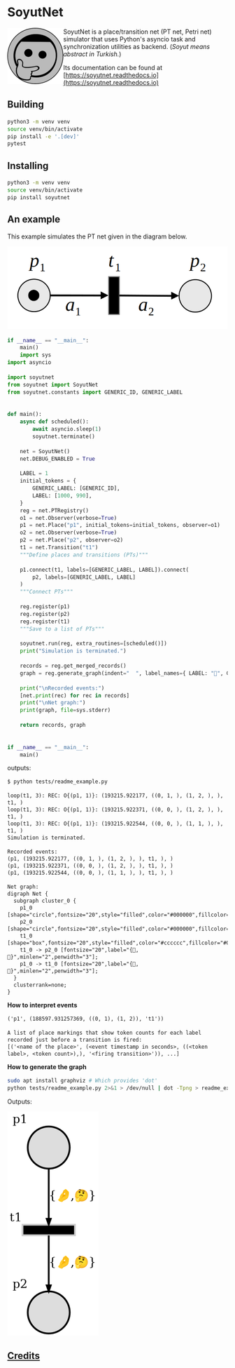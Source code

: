# SoyutNet

<img align="left" width="128" height="128" src="https://raw.githubusercontent.com/dmrokan/soyutnet/main/docs/source/_static/soyutnet_logo.png">

SoyutNet is a place/transition net (PT net, Petri net) simulator
that uses Python's asyncio task and synchronization utilities as
backend. (*Soyut means abstract in Turkish.*)

Its documentation can be found at [https://soyutnet.readthedocs.io](https://soyutnet.readthedocs.io)

## Building

```bash
python3 -m venv venv
source venv/bin/activate
pip install -e '.[dev]'
pytest
```

## Installing

```bash
python3 -m venv venv
source venv/bin/activate
pip install soyutnet
```

## An example

This example simulates the PT net given in the diagram below.

![PT net example](https://raw.githubusercontent.com/dmrokan/soyutnet/main/docs/source/_static/images/first_example_T0.png "PT net example")

```python
if __name__ == "__main__":
    main()
    import sys
import asyncio

import soyutnet
from soyutnet import SoyutNet
from soyutnet.constants import GENERIC_ID, GENERIC_LABEL


def main():
    async def scheduled():
        await asyncio.sleep(1)
        soyutnet.terminate()

    net = SoyutNet()
    net.DEBUG_ENABLED = True

    LABEL = 1
    initial_tokens = {
        GENERIC_LABEL: [GENERIC_ID],
        LABEL: [1000, 990],
    }
    reg = net.PTRegistry()
    o1 = net.Observer(verbose=True)
    p1 = net.Place("p1", initial_tokens=initial_tokens, observer=o1)
    o2 = net.Observer(verbose=True)
    p2 = net.Place("p2", observer=o2)
    t1 = net.Transition("t1")
    """Define places and transitions (PTs)"""

    p1.connect(t1, labels=[GENERIC_LABEL, LABEL]).connect(
        p2, labels=[GENERIC_LABEL, LABEL]
    )
    """Connect PTs"""

    reg.register(p1)
    reg.register(p2)
    reg.register(t1)
    """Save to a list of PTs"""

    soyutnet.run(reg, extra_routines=[scheduled()])
    print("Simulation is terminated.")

    records = reg.get_merged_records()
    graph = reg.generate_graph(indent="  ", label_names={ LABEL: "🤔", GENERIC_LABEL: "🤌" })

    print("\nRecorded events:")
    [net.print(rec) for rec in records]
    print("\nNet graph:")
    print(graph, file=sys.stderr)

    return records, graph


if __name__ == "__main__":
    main()
```

outputs:

```
$ python tests/readme_example.py

loop(t1, 3): REC: O{(p1, 1)}: (193215.922177, ((0, 1, ), (1, 2, ), ), t1, ) 
loop(t1, 3): REC: O{(p1, 1)}: (193215.922371, ((0, 0, ), (1, 2, ), ), t1, ) 
loop(t1, 3): REC: O{(p1, 1)}: (193215.922544, ((0, 0, ), (1, 1, ), ), t1, ) 
Simulation is terminated.

Recorded events:
(p1, (193215.922177, ((0, 1, ), (1, 2, ), ), t1, ), ) 
(p1, (193215.922371, ((0, 0, ), (1, 2, ), ), t1, ), ) 
(p1, (193215.922544, ((0, 0, ), (1, 1, ), ), t1, ), ) 

Net graph:
digraph Net {
  subgraph cluster_0 {
    p1_0 [shape="circle",fontsize="20",style="filled",color="#000000",fillcolor="#dddddd",label="",xlabel="p1",height="1",width="1",penwidth=3];
    p2_0 [shape="circle",fontsize="20",style="filled",color="#000000",fillcolor="#dddddd",label="",xlabel="p2",height="1",width="1",penwidth=3];
    t1_0 [shape="box",fontsize="20",style="filled",color="#cccccc",fillcolor="#000000",label="",xlabel="t1",height="0.25",width="1.25",penwidth=3];
    t1_0 -> p2_0 [fontsize="20",label="{🤌,🤔}",minlen="2",penwidth="3"];
    p1_0 -> t1_0 [fontsize="20",label="{🤌,🤔}",minlen="2",penwidth="3"];
  }
  clusterrank=none;
}
```

**How to interpret events**

```
('p1', (188597.931257369, ((0, 1), (1, 2)), 't1'))

A list of place markings that show token counts for each label recorded just before a transition is fired:
[('<name of the place>', (<event timestamp in seconds>, ((<token label>, <token count>),), '<firing transition>')), ...]
```

**How to generate the graph**

```bash
sudo apt install graphviz # Which provides 'dot'
python tests/readme_example.py 2>&1 > /dev/null | dot -Tpng > readme_example.png
```

Outputs:

![PT net graph](https://raw.githubusercontent.com/dmrokan/soyutnet/main/docs/source/_static/images/first_example.png "PT net graph")

## [Credits](https://github.com/dmrokan/soyutnet/blob/main/docs/source/credits.rst)
